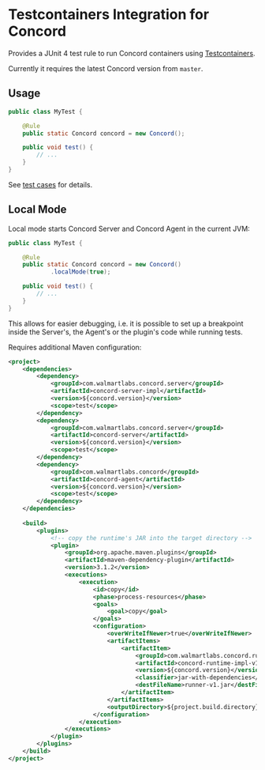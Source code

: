 # Testcontainers Integration for Concord

Provides a JUnit 4 test rule to run Concord containers using [Testcontainers](https://www.testcontainers.org/).

Currently it requires the latest Concord version from `master`. 

## Usage

```java
public class MyTest {

    @Rule
    public static Concord concord = new Concord();

    public void test() {
        // ...
    }  
}
```

See [test cases](./src/test/java/ca/ibodrov/concord/testcontainers/RuleTest.java) for details.

## Local Mode

Local mode starts Concord Server and Concord Agent in the current JVM:

```java
public class MyTest {

    @Rule
    public static Concord concord = new Concord()
            .localMode(true);

    public void test() {
        // ...
    }  
}
``` 

This allows for easier debugging, i.e. it is possible to set up a breakpoint inside
the Server's, the Agent's or the plugin's code while running tests.

Requires additional Maven configuration: 

```xml
<project>
    <dependencies>
        <dependency>
            <groupId>com.walmartlabs.concord.server</groupId>
            <artifactId>concord-server-impl</artifactId>
            <version>${concord.version}</version>
            <scope>test</scope>
        </dependency>
        <dependency>
            <groupId>com.walmartlabs.concord.server</groupId>
            <artifactId>concord-server</artifactId>
            <version>${concord.version}</version>
            <scope>test</scope>
        </dependency>
        <dependency>
            <groupId>com.walmartlabs.concord</groupId>
            <artifactId>concord-agent</artifactId>
            <version>${concord.version}</version>
            <scope>test</scope>
        </dependency>
    </dependencies>
    
    <build>
        <plugins>
            <!-- copy the runtime's JAR into the target directory -->    
            <plugin>
                <groupId>org.apache.maven.plugins</groupId>
                <artifactId>maven-dependency-plugin</artifactId>
                <version>3.1.2</version>
                <executions>
                    <execution>
                        <id>copy</id>
                        <phase>process-resources</phase>
                        <goals>
                            <goal>copy</goal>
                        </goals>
                        <configuration>
                            <overWriteIfNewer>true</overWriteIfNewer>
                            <artifactItems>
                                <artifactItem>
                                    <groupId>com.walmartlabs.concord.runtime.v1</groupId>
                                    <artifactId>concord-runtime-impl-v1</artifactId>
                                    <version>${concord.version}</version>
                                    <classifier>jar-with-dependencies</classifier>
                                    <destFileName>runner-v1.jar</destFileName>
                                </artifactItem>
                            </artifactItems>
                            <outputDirectory>${project.build.directory}</outputDirectory>
                        </configuration>
                    </execution>
                </executions>
            </plugin>
        </plugins>
    </build>
</project>
```
